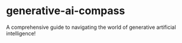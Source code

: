 # generative-ai-compass
A comprehensive guide to navigating the world of generative artificial intelligence!
